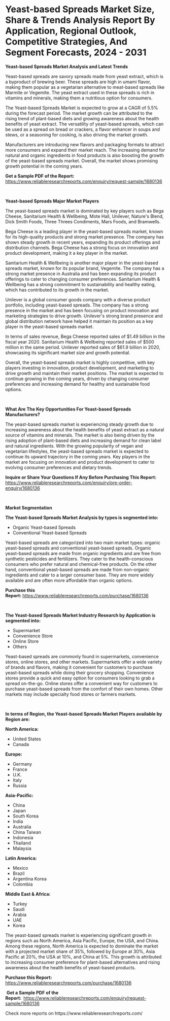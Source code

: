 <p><h1>Yeast-based Spreads Market Size, Share & Trends Analysis Report By Application, Regional Outlook, Competitive Strategies, And Segment Forecasts, 2024 - 2031</h1></p><p><strong>Yeast-based Spreads Market Analysis and Latest Trends</strong></p>
<p><p>Yeast-based spreads are savory spreads made from yeast extract, which is a byproduct of brewing beer. These spreads are high in umami flavor, making them popular as a vegetarian alternative to meat-based spreads like Marmite or Vegemite. The yeast extract used in these spreads is rich in vitamins and minerals, making them a nutritious option for consumers.</p><p>The Yeast-based Spreads Market is expected to grow at a CAGR of 5.5% during the forecast period. The market growth can be attributed to the rising trend of plant-based diets and growing awareness about the health benefits of yeast extract. The versatility of yeast-based spreads, which can be used as a spread on bread or crackers, a flavor enhancer in soups and stews, or a seasoning for cooking, is also driving the market growth.</p><p>Manufacturers are introducing new flavors and packaging formats to attract more consumers and expand their market reach. The increasing demand for natural and organic ingredients in food products is also boosting the growth of the yeast-based spreads market. Overall, the market shows promising growth potential in the coming years.</p></p>
<p><strong>Get a Sample PDF of the Report:&nbsp;</strong> <a href="https://www.reliableresearchreports.com/enquiry/request-sample/1680136">https://www.reliableresearchreports.com/enquiry/request-sample/1680136</a></p>
<p>&nbsp;</p>
<p><strong>Yeast-based Spreads Major Market Players</strong></p>
<p><p>The yeast-based spreads market is dominated by key players such as Bega Cheese, Sanitarium Health & Wellbeing, Mote Hall, Unilever, Nature's Blend, Dick Smith Foods, Three Threes Condiments, Mars Foods, and Bramwells. </p><p>Bega Cheese is a leading player in the yeast-based spreads market, known for its high-quality products and strong market presence. The company has shown steady growth in recent years, expanding its product offerings and distribution channels. Bega Cheese has a strong focus on innovation and product development, making it a key player in the market.</p><p>Sanitarium Health & Wellbeing is another major player in the yeast-based spreads market, known for its popular brand, Vegemite. The company has a strong market presence in Australia and has been expanding its product offerings to cater to changing consumer preferences. Sanitarium Health & Wellbeing has a strong commitment to sustainability and healthy eating, which has contributed to its growth in the market.</p><p>Unilever is a global consumer goods company with a diverse product portfolio, including yeast-based spreads. The company has a strong presence in the market and has been focusing on product innovation and marketing strategies to drive growth. Unilever's strong brand presence and global distribution network have helped it maintain its position as a key player in the yeast-based spreads market.</p><p>In terms of sales revenue, Bega Cheese reported sales of $1.49 billion in the fiscal year 2020. Sanitarium Health & Wellbeing reported sales of $500 million in the same period. Unilever reported sales of $61.9 billion in 2020, showcasing its significant market size and growth potential.</p><p>Overall, the yeast-based spreads market is highly competitive, with key players investing in innovation, product development, and marketing to drive growth and maintain their market positions. The market is expected to continue growing in the coming years, driven by changing consumer preferences and increasing demand for healthy and sustainable food options.</p></p>
<p>&nbsp;</p>
<p><strong>What Are The Key Opportunities For Yeast-based Spreads Manufacturers?</strong></p>
<p><p>The yeast-based spreads market is experiencing steady growth due to increasing awareness about the health benefits of yeast extract as a natural source of vitamins and minerals. The market is also being driven by the rising adoption of plant-based diets and increasing demand for clean label and natural ingredients. With the growing popularity of vegan and vegetarian lifestyles, the yeast-based spreads market is expected to continue its upward trajectory in the coming years. Key players in the market are focusing on innovation and product development to cater to evolving consumer preferences and dietary trends.</p></p>
<p><strong>Inquire or Share Your Questions If Any Before Purchasing This Report:</strong> <a href="https://www.reliableresearchreports.com/enquiry/pre-order-enquiry/1680136">https://www.reliableresearchreports.com/enquiry/pre-order-enquiry/1680136</a></p>
<p>&nbsp;</p>
<p><strong>Market Segmentation</strong></p>
<p><strong>The Yeast-based Spreads Market Analysis by types is segmented into:</strong></p>
<p><ul><li>Organic Yeast-based Spreads</li><li>Conventional Yeast-based Spreads</li></ul></p>
<p><p>Yeast-based spreads are categorized into two main market types: organic yeast-based spreads and conventional yeast-based spreads. Organic yeast-based spreads are made from organic ingredients and are free from synthetic pesticides and fertilizers. They cater to the health-conscious consumers who prefer natural and chemical-free products. On the other hand, conventional yeast-based spreads are made from non-organic ingredients and cater to a larger consumer base. They are more widely available and are often more affordable than organic options.</p></p>
<p><strong>Purchase this Report:&nbsp;</strong><a href="https://www.reliableresearchreports.com/purchase/1680136">https://www.reliableresearchreports.com/purchase/1680136</a></p>
<p>&nbsp;</p>
<p><strong>The Yeast-based Spreads Market Industry Research by Application is segmented into:</strong></p>
<p><ul><li>Supermarket</li><li>Convenience Store</li><li>Online Store</li><li>Others</li></ul></p>
<p><p>Yeast-based spreads are commonly found in supermarkets, convenience stores, online stores, and other markets. Supermarkets offer a wide variety of brands and flavors, making it convenient for customers to purchase yeast-based spreads while doing their grocery shopping. Convenience stores provide a quick and easy option for consumers looking to grab a spread on-the-go. Online stores offer a convenient way for customers to purchase yeast-based spreads from the comfort of their own homes. Other markets may include specialty food stores or farmers markets.</p></p>
<p>&nbsp;</p>
<p><strong>In terms of Region, the Yeast-based Spreads Market Players available by Region are:</strong></p>
<p>
    <p> <strong> North America: </strong>
        <ul>
            <li>United States</li>
            <li>Canada</li>
        </ul>
        </p> 
    <p> <strong> Europe: </strong>
        <ul>
            <li>Germany</li>
            <li>France</li>
            <li>U.K.</li>
            <li>Italy</li>
            <li>Russia</li>
        </ul>
        </p> 
    <p> <strong> Asia-Pacific: </strong>
        <ul>
            <li>China</li>
            <li>Japan</li>
            <li>South Korea</li>
            <li>India</li>
            <li>Australia</li>
            <li>China Taiwan</li>
            <li>Indonesia</li>
            <li>Thailand</li>
            <li>Malaysia</li>
        </ul>
        </p> 
    <p> <strong> Latin America: </strong>
        <ul>
            <li>Mexico</li>
            <li>Brazil</li>
            <li>Argentina Korea</li>
            <li>Colombia</li>
        </ul>
        </p> 
    <p> <strong> Middle East & Africa: </strong>
        <ul>
            <li>Turkey</li>
            <li>Saudi</li>
            <li>Arabia</li>
            <li>UAE</li>
            <li>Korea</li>
        </ul>
    </p>
    </p>
<p><p>The yeast-based spreads market is experiencing significant growth in regions such as North America, Asia Pacific, Europe, the USA, and China. Among these regions, North America is expected to dominate the market with a projected market share of 35%, followed by Europe at 30%, Asia Pacific at 20%, the USA at 10%, and China at 5%. This growth is attributed to increasing consumer preference for plant-based alternatives and rising awareness about the health benefits of yeast-based products.</p></p>
<p><strong>Purchase this Report: </strong><a href="https://www.reliableresearchreports.com/purchase/1680136">https://www.reliableresearchreports.com/purchase/1680136</a></p>
<p>&nbsp;<strong>Get a Sample PDF of the Report:&nbsp;&nbsp;</strong><a href="https://www.reliableresearchreports.com/enquiry/request-sample/1680136">https://www.reliableresearchreports.com/enquiry/request-sample/1680136</a></p>
<p><strong></strong></p>
<p>Check more reports on https://www.reliableresearchreports.com/</p>